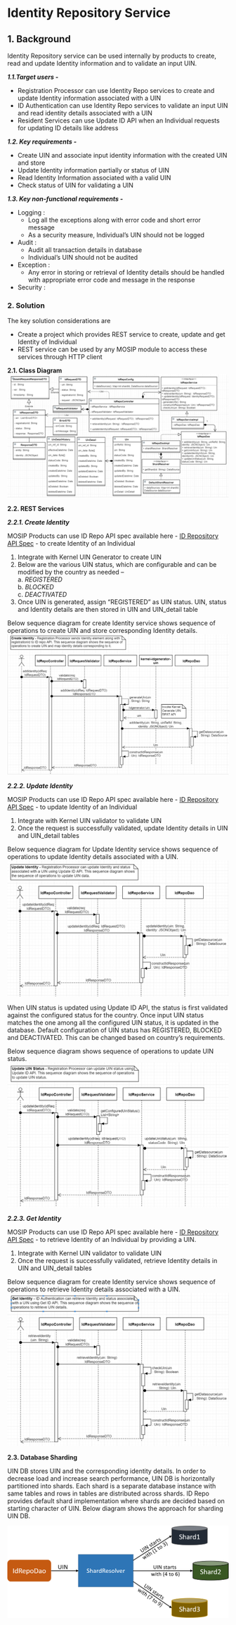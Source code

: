 # Identity Repository Service

## 1. Background       


Identity Repository service can be used internally by products to create, read and update Identity information and to validate an input UIN. 



***1.1.Target users -***  
- Registration Processor can use Identity Repo services to create and update Identity information associated with a UIN   
- ID Authentication can use Identity Repo services to validate an input UIN and read identity details associated with a UIN   
- Resident Services can use Update ID API when an Individual requests for updating ID details like address   

***1.2. Key requirements -***   
-	Create UIN and associate input identity information with the created UIN and store
-	Update Identity information partially or status of UIN
-	Read Identity Information associated with a valid UIN
-	Check status of UIN for validating a UIN

***1.3. Key non-functional requirements -***   


-	Logging :
	-	Log all the exceptions along with error code and short error message
	-	As a security measure, Individual’s UIN should not be logged
-	Audit :
	-	Audit all transaction details in database
	-	Individual’s UIN should not be audited
-	Exception :
	-	Any error in storing or retrieval of Identity details should be handled with appropriate error code and message in the response  
-	Security :    
    

### 2.	Solution    


The key solution considerations are   
- Create a project which provides REST service to create, update and get Identity of Individual         
- REST service can be used by any MOSIP module to access these services through HTTP client         


**2.1.	Class Diagram**   
![Class Diagram](_images/kernel-idrepo-cd.PNG)   


**2.2.	REST Services**   


***2.2.1.	Create Identity***     

MOSIP Products can use ID Repo API spec available here - [ID Repository API Spec](https://github.com/mosip/mosip/wiki/ID-Repository-API) - to create Identity of an Individual    

1. 	Integrate with Kernel UIN Generator to create UIN   
2.	Below are the various UIN status, which are configurable and can be modified by the country as needed –    
a.	_REGISTERED_   
b.	_BLOCKED_   
c.	_DEACTIVATED_   
3. Once UIN is generated, assign “REGISTERED” as UIN status. UIN, status and Identity details are then stored in UIN and UIN_detail table   

Below sequence diagram for create Identity service shows sequence of operations to create UIN and store corresponding Identity details.   
![Create Identity Sequence Diagram](_images/kernel-idrepo-createid-sd.PNG)      



***2.2.2.	Update Identity***   

MOSIP Products can use ID Repo API spec available here - [ID Repository API Spec](https://github.com/mosip/mosip/wiki/ID-Repository-API) - to update Identity of an Individual    
1. 	Integrate with Kernel UIN validator to validate UIN     
2.	Once the request is successfully validated, update Identity details in UIN and UIN_detail tables    
 
Below sequence diagram for Update Identity service shows sequence of operations to update Identity details associated with a UIN.   
![Update Identity Sequence Diagram](_images/kernel-idrepo-updateid-sd.PNG)   

When UIN status is updated using Update ID API, the status is first validated against the configured status for the country. Once input UIN status matches the one among all the configured UIN status, it is updated in the database. 
Default configuration of UIN status has REGISTERED, BLOCKED and DEACTIVATED. This can be changed based on country’s requirements.   

Below sequence diagram shows sequence of operations to update UIN status.   
![Update Status Sequence Diagram](_images/kernel-idrepo-updatestatus-sd.PNG)       


***2.2.3.	Get Identity***   

MOSIP Products can use ID Repo API spec available here - [ID Repository API Spec](https://github.com/mosip/mosip/wiki/ID-Repository-API) - to retrieve Identity of an Individual by providing a UIN.    
1. 	Integrate with Kernel UIN validator to validate UIN     
2.	Once the request is successfully validated, retrieve Identity details in UIN and UIN_detail tables   


Below sequence diagram for create Identity service shows sequence of operations to retrieve Identity details associated with a UIN.   
![Get Identity Sequence Diagram](_images/kernel-idrepo-getidentity-sd.PNG)    


**2.3.	Database Sharding**    

UIN DB stores UIN and the corresponding identity details. In order to decrease load and increase search performance, UIN DB is horizontally partitioned into shards. Each shard is a separate database instance with same tables and rows in tables are distributed across shards.
ID Repo provides default shard implementation where shards are decided based on starting character of UIN. Below diagram shows the approach for sharding UIN DB.

![UIN Database Sharding](_images/kernel-idrepo-databasesharding.png)   

